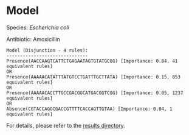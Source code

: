 
# Model

Species: *Escherichia coli*

Antibiotic: Amoxicillin

```
Model (Disjunction - 4 rules):
------------------------------
Presence(AACCAAGTCATTCTGAGAATAGTGTATGCGG) [Importance: 0.84, 41 equivalent rules]
OR
Presence(AAAAACATATTTATGTCCTGATTTGCTTATA) [Importance: 0.15, 853 equivalent rules]
OR
Presence(AAAAACACCTTGCCGACGGCATGACGGTCGG) [Importance: 0.05, 1237 equivalent rules]
OR
Absence(CGTACCAGGCGACCGTTTTCACCAGTTGTAA) [Importance: 0.04, 1 equivalent rules]

```

For details, please refer to the [results directory](../../../../../results/scm_b/escherichia%20coli/amoxicillin/repeat_1/).

